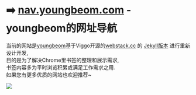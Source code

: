 # ➡️ [nav.youngbeom.com](nav.youngbeom.com) - youngbeom的网址导航

当前的网站是[youngbeom](https://youngbeom.com)基于Viggo开源的[webstack.cc](https://github.com/WebStackPage/WebStackPage.github.io) 的 [Jekyll版本](https://github.com/0xl2oot/webstack-jekyll) 进行重新设计开发,  
目的是为了解决Chrome里书签的整理和展示需求,  
书签内容多为平时浏览积累或满足工作需求之用.  
如果您有更多优质的网站也欢迎推荐~

![](https://oss.youngbeom.com/nav.youngbeom.com/preview.gif)
